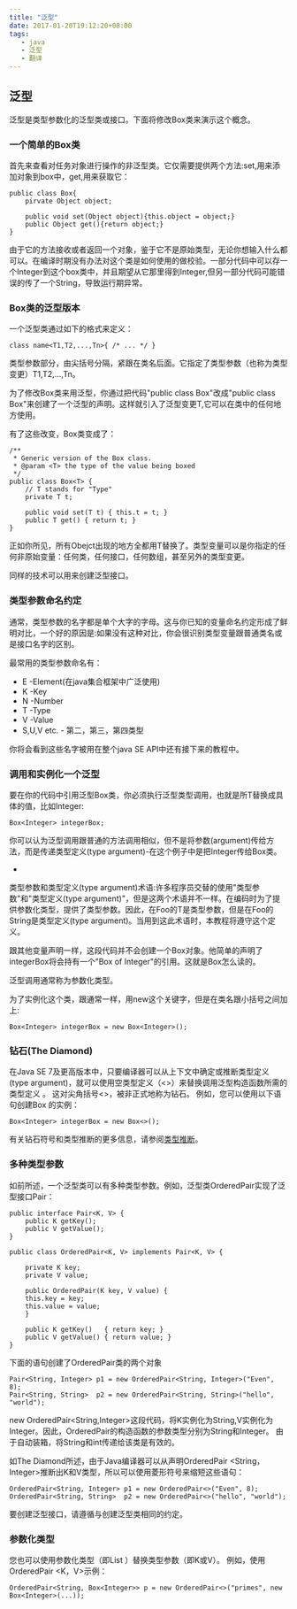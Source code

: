 ```yaml
---
title: "泛型"
date: 2017-01-20T19:12:20+08:00
tags:
   - java
   - 泛型
   - 翻译
---
```

## 泛型

泛型是类型参数化的泛型类或接口。下面将修改Box类来演示这个概念。

### 一个简单的Box类

首先来查看对任务对象进行操作的非泛型类。它仅需要提供两个方法:set,用来添加对象到box中，get,用来获取它：

```
public class Box{
	pirvate Object object;
	
	public void set(Object object){this.object = object;}
	public Object get(){return object;}
}
```
由于它的方法接收或者返回一个对象，鉴于它不是原始类型，无论你想输入什么都可以。在编译时期没有办法对这个类是如何使用的做校验。一部分代码中可以存一个Integer到这个box类中，并且期望从它那里得到Integer,但另一部分代码可能错误的传了一个String，导致运行期异常。

### Box类的泛型版本

一个泛型类通过如下的格式来定义：

```
class name<T1,T2,...,Tn>{ /* ... */ }
```
类型参数部分，由尖括号分隔，紧跟在类名后面。它指定了类型参数（也称为类型变更）T1,T2,...,Tn。

为了修改Box类来用泛型，你通过把代码"public class Box"改成"public class Box<T>"来创建了一个泛型的声明。这样就引入了泛型变更T,它可以在类中的任何地方使用。

有了这些改变，Box类变成了：

```
/**
 * Generic version of the Box class.
 * @param <T> the type of the value being boxed
 */
public class Box<T> {
    // T stands for "Type"
    private T t;

    public void set(T t) { this.t = t; }
    public T get() { return t; }
}

```

正如你所见，所有Obejct出现的地方全都用T替换了。类型变量可以是你指定的任何非原始变量：任何类，任何接口，任何数组，甚至另外的类型变更。

同样的技术可以用来创建泛型接口。

### 类型参数命名约定

通常，类型参数的名字都是单个大字的字母。这与你已知的变量命名约定形成了鲜明对比，一个好的原因是:如果没有这种对比，你会很识别类型变量跟普通类名或是接口名字的区别。

最常用的类型参数命名有：

- E -Element(在java集合框架中广泛使用)
- K -Key
- N -Number
- T -Type
- V -Value
- S,U,V etc. - 第二，第三，第四类型

你将会看到这些名字被用在整个java SE API中还有接下来的教程中。

### 调用和实例化一个泛型

要在你的代码中引用泛型Box类，你必须执行泛型类型调用，也就是所T替换成具体的值，比如Integer:

```
Box<Integer> integerBox;
```

你可以认为泛型调用跟普通的方法调用相似，但不是将参数(argument)传给方法，而是传递类型定义(type argument)-在这个例子中是把Integer传给Box类。

-
类型参数和类型定义(type argument)术语:许多程序员交替的使用"类型参数"和"类型定义(type argument)"，但是这两个术语并不一样。在编码时为了提供参数化类型，提供了类型参数。因此，在Foo<T>的T是类型参数，但是在Foo<String>的String是类型定义(type argument)。当用到这此术语时，本教程将遵守这个定义。

跟其他变量声明一样，这段代码并不会创建一个Box对象。他简单的声明了integerBox将会持有一个"Box of Integer"的引用。这就是Box<Integer>怎么读的。

泛型调用通常称为参数化类型。

为了实例化这个类，跟通常一样，用new这个关键字，但是在类名跟小括号之间加上<Integer>:

```
Box<Integer> integerBox = new Box<Integer>();
```

### 钻石(The Diamond)

在Java SE 7及更高版本中，只要编译器可以从上下文中确定或推断类型定义(type argument)，就可以使用空类型定义（<>）来替换调用泛型构造函数所需的类型定义 。 这对尖角括号<>，被非正式地称为钻石。 例如，您可以使用以下语句创建Box <Integer>的实例：

```
Box<Integer> integerBox = new Box<>();
```
有关钻石符号和类型推断的更多信息，请参阅[类型推断](http://docs.oracle.com/javase/tutorial/java/generics/genTypeInference.html)。

### 多种类型参数

如前所述，一个泛型类可以有多种类型参数。例如，泛型类OrderedPair实现了泛型接口Pair：

```
public interface Pair<K, V> {
    public K getKey();
    public V getValue();
}

public class OrderedPair<K, V> implements Pair<K, V> {

    private K key;
    private V value;

    public OrderedPair(K key, V value) {
	this.key = key;
	this.value = value;
    }

    public K getKey()	{ return key; }
    public V getValue() { return value; }
}
```

下面的语句创建了OrderedPair类的两个对象

```
Pair<String, Integer> p1 = new OrderedPair<String, Integer>("Even", 8);
Pair<String, String>  p2 = new OrderedPair<String, String>("hello", "world");
```

new OrderedPair<String,Integer>这段代码，将K实例化为String,V实例化为Integer。因此，OrderedPair的构造函数的参数类型分别为String和Integer。 由于自动装箱，将String和int传递给该类是有效的。

如The Diamond所述，由于Java编译器可以从声明OrderedPair <String，Integer>推断出K和V类型，所以可以使用菱形符号来缩短这些语句：

```
OrderedPair<String, Integer> p1 = new OrderedPair<>("Even", 8);
OrderedPair<String, String>  p2 = new OrderedPair<>("hello", "world");
```

要创建泛型接口，请遵循与创建泛型类相同的约定。

### 参数化类型
您也可以使用参数化类型（即List <String>）替换类型参数（即K或V）。 例如，使用OrderedPair <K，V>示例：

```
OrderedPair<String, Box<Integer>> p = new OrderedPair<>("primes", new Box<Integer>(...));
```





 
